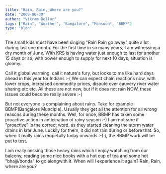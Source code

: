 ```yaml
---
title: "Rain, Rain, Where are you?"
date: "2009-06-30"
author: "Vikram Bellur"
tags: ["Rain", "Weather", "Bangalore", "Monsoon", "BBMP"]
type: "blog"
---
```


The small kids must have been singing "Rain Rain go away" quite a lot during last one month. For the first time in so many years, I am witnessing a dry month of June. With KRS is having water just enough to last for another 15 days or so, with power enough to supply for next 10 days, situation is gloomy.

Call it global warming, call it nature's fury, but looks to me like hard days ahead in this year for Indians :-( We can expect chain reactions now, with lower crops, increased commodity prices, dispute over cauvery river water sharing etc etc. All these are not new, but if it does not rain NOW, these issues could become really severe :-(

But not everyone is complaining about rains. Take for example BBMP(Bangalore Munciple). Usually they get all the attention for all wrong reasons during these months. Well, for once, BBMP has taken some proactive action in anticipation of rainy season :-) I am not sure if "proactive" is the correct word, as they started cleaning the storm water drains in late June. Luckily for them, it did not rain during or before that. So, when it really rains (hopefully today onwards :-) ), the BBMP work will be put to test.

I am really missing those heavy rains which I enjoy watching from our balcony, reading some nice books with a hot cup of tea and some hot "bhajji/bonda" to go alongwith it. When will I experience it again? Rain, Rain, where are you?
